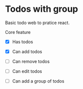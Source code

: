 # Todos with group

Basic todo web to pratice react.

Core feature
- [x] Has todos
- [x] Can add todos
- [ ] Can remove todos
- [ ] Can edit todos
- [ ] Can add a group of todos


